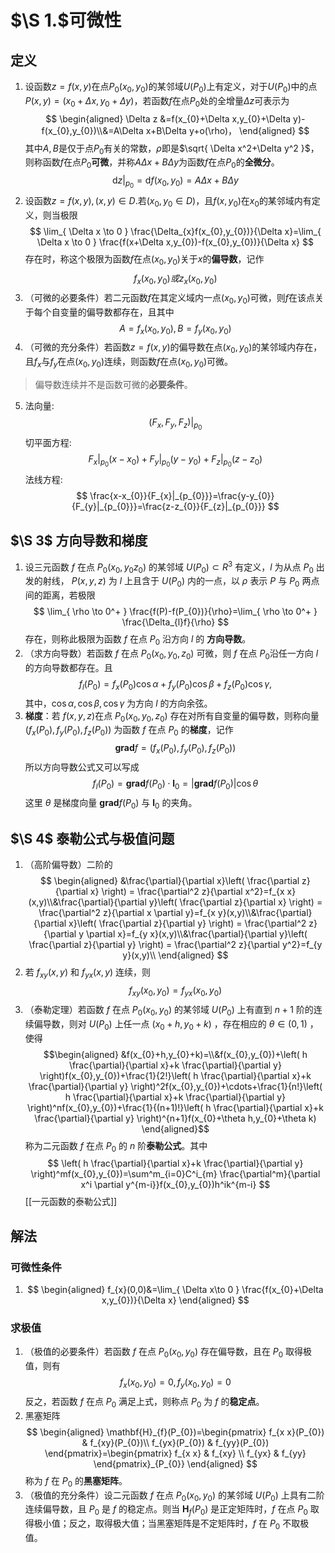 # $\S 1.$可微性
## 定义
1. 设函数$z=f(x,y)$在点$P_{0}(x_{0},y_{0})$的某邻域$U(P_{0})$上有定义，对于$U(P_{0})$中的点$P(x,y)=(x_{0}+\Delta x,y_{0}+\Delta y)$，若函数$f$在点$P_{0}$处的全增量$\Delta z$可表示为 $$
\begin{aligned}
\Delta z &=f(x_{0}+\Delta x,y_{0}+\Delta y)-f(x_{0},y_{0})\\&=A\Delta x+B\Delta y+o(\rho)，
\end{aligned}
$$其中$A,B$是仅于点$P_{0}$有关的常数，$\rho$即是$\sqrt{ \Delta x^2+\Delta y^2 }$，<br>则称函数$f$在点$P_{0}$**可微**，并称$A\Delta x+B\Delta y$为函数$f$在点$P_{0}$的**全微分**。 $$
\mathrm{d}z |_{p_{0}}=\mathrm{d}f(x_{0},y_{0})=A\Delta x+B\Delta y
$$
2. 设函数$z=f(x,y),(x,y)\in D.$若$(x_{0},y_{0}\in D)$，且$f(x,y_{0})$在$x_{0}$的某邻域内有定义，则当极限 $$
\lim_{ \Delta x \to 0 } \frac{\Delta_{x}f(x_{0},y_{0})}{\Delta x}=\lim_{ \Delta x \to 0 } \frac{f(x+\Delta x,y_{0})-f(x_{0},y_{0})}{\Delta x}
	$$存在时，称这个极限为函数$f$在点$(x_{0},y_{0})$关于$x$的**偏导数**，记作 $$
f_{x}(x_{0},y_{0})或z_{x}(x_{0},y_{0})$$
3. （可微的必要条件）若二元函数$f$在其定义域内一点$(x_{0},y_{0})$可微，则$f$在该点关于每个自变量的偏导数都存在，且其中 $$
A=f_{x}(x_{0},y_{0}),B=f_{y}(x_{0},y_{0})
$$
4. （可微的充分条件）若函数$z=f(x,y)$的偏导数在点$(x_{0},y_{0})$的某邻域内存在，且$f_{x}$与$f_{y}$在点$(x_{0},y_{0})$连续，则函数$f$在点$(x_{0},y_{0})$可微。 
> 偏导数连续并不是函数可微的**必要条件**。
5. 法向量:$$
(F_{x},F_{y},F_{z})|_{p_{0}}
$$切平面方程:$$
F_{x}|_{p_{0}}(x-x_{0})+F_{y}|_{p_{0}}(y-y_{0})+F_{z}|_{p_{0}}(z-z_{0})
$$法线方程:$$
\frac{x-x_{0}}{F_{x}|_{p_{0}}}=\frac{y-y_{0}}{F_{y}|_{p_{0}}}=\frac{z-z_{0}}{F_{z}|_{p_{0}}}
$$
## $\S 3$ 方向导数和梯度
1. 设三元函数 $f$ 在点 $P_{0}(x_{0},y_{0}z_{0})$ 的某邻域 $U(P_{0}) \subset R^3$ 有定义，$l$ 为从点 $P_{0}$ 出发的射线， $P(x,y,z)$ 为 $l$ 上且含于 $U(P_{0})$ 内的一点，以 $\rho$ 表示 $P$ 与 $P_{0}$ 两点间的距离，若极限 $$
\lim_{ \rho \to 0^+ } \frac{f(P)-f(P_{0})}{\rho}=\lim_{ \rho \to 0^+ } \frac{\Delta_{l}f}{\rho}
	$$存在，则称此极限为函数 $f$ 在点 $P_{0}$ 沿方向 $l$ 的 **方向导数**。
2. （求方向导数）若函数 $f$ 在点 $P_{0}(x_{0},y_{0},z_{0})$ 可微，则 $f$ 在点 $P_{0}$沿任一方向 $l$ 的方向导数都存在。且 $$
f_{l}(P_{0})=f_{x}(P_{0})\cos \alpha+f_{y}(P_{0})\cos \beta+f_{z}(P_{0})\cos \gamma,
$$其中，$\cos \alpha , \cos \beta , \cos \gamma$ 为方向 $l$ 的方向余弦。
 3. **梯度**：若 $f(x,y,z)$在点 $P_{0}(x_{0},y_{0},z_{0})$ 存在对所有自变量的偏导数，则称向量 $(f_{x}(P_{0}),f_{y}(P_{0}),f_{z}(P_{0}))$ 为函数 $f$ 在点 $P_{0}$ 的**梯度**，记作 $$
\mathbf{grad} f =(f_{x}(P_{0}),f_{y}(P_{0}),f_{z}(P_{0})) 
$$所以方向导数公式又可以写成 $$
f_{l}(P_{0})=\mathbf{grad}f(P_{0})\cdot \mathbf{l}_{0}=|\mathbf{grad}f(P_{0})|\cos \theta
									$$这里 $\theta$ 是梯度向量 $\mathbf{grad} f(P_{0})$ 与 $\mathbf{l}_{0}$ 的夹角。
## $\S 4$ 泰勒公式与极值问题
1. （高阶偏导数）二阶的 $$
\begin{aligned}
&\frac{\partial}{\partial x}\left( \frac{\partial z}{\partial x} \right) = \frac{\partial^2 z}{\partial x^2}=f_{x x}(x,y)\\&\frac{\partial}{\partial y}\left( \frac{\partial z}{\partial x} \right) = \frac{\partial^2 z}{\partial x \partial y}=f_{x y}(x,y)\\&\frac{\partial}{\partial x}\left( \frac{\partial z}{\partial y} \right) = \frac{\partial^2 z}{\partial y \partial x}=f_{y x}(x,y)\\&\frac{\partial}{\partial y}\left( \frac{\partial z}{\partial y} \right) = \frac{\partial^2 z}{\partial y^2}=f_{y y}(x,y)\\
\end{aligned}
$$ 
2. 若 $f_{xy}(x,y)$ 和 $f_{yx}(x,y)$ 连续，则 $$
f_{xy}(x_{0},y_{0})=f_{yx}(x_{0},y_{0})
$$
3. （泰勒定理）若函数 $f$ 在点 $P_{0}(x_{0},y_{0})$ 的某邻域 $U(P_{0})$ 上有直到 $n+1$ 阶的连续偏导数，则对 $U(P_{0})$ 上任一点 $(x_{0}+h,y_{0}+k)$ ，存在相应的 $\theta \in (0,1)$ ，使得 $$\begin{aligned}
&f(x_{0}+h,y_{0}+k)=\\&f(x_{0},y_{0})+\left( h \frac{\partial}{\partial x}+k \frac{\partial}{\partial y} \right)f(x_{0},y_{0})+\frac{1}{2!}\left( h \frac{\partial}{\partial x}+k \frac{\partial}{\partial y} \right)^2f(x_{0},y_{0})+\cdots+\frac{1}{n!}\left( h \frac{\partial}{\partial x}+k \frac{\partial}{\partial y} \right)^nf(x_{0},y_{0})+\frac{1}{(n+1)!}\left( h \frac{\partial}{\partial x}+k \frac{\partial}{\partial y} \right)^{n+1}f(x_{0}+\theta h,y_{0}+\theta k)
	\end{aligned}$$称为二元函数 $f$ 在点 $P_{0}$ 的 $n$ 阶**泰勒公式**。其中 $$
\left( h \frac{\partial}{\partial x}+k \frac{\partial}{\partial y} \right)^mf(x_{0},y_{0})=\sum^m_{i=0}C^i_{m} \frac{\partial^m}{\partial x^i \partial y^{m-i}}f(x_{0},y_{0})h^ik^{m-i}
$$[[一元函数的泰勒公式]]

 
## 解法
### 可微性条件 
1. $$
\begin{aligned}
f_{x}(0,0)&=\lim_{ \Delta x\to 0 } \frac{f(x_{0}+\Delta x,y_{0})}{\Delta x}
\end{aligned}
$$
### 求极值
1. （极值的必要条件）若函数 $f$ 在点 $P_{0}(x_{0},y_{0})$ 存在偏导数，且在 $P_{0}$ 取得极值，则有 $$
f_{x}(x_{0},y_{0})=0, f_{y}(x_{0},y_{0})=0
$$ 反之，若函数 $f$ 在点 $P_{0}$ 满足上式，则称点 $P_{0}$ 为 $f$ 的**稳定点**。
2. 黑塞矩阵 $$
\begin{aligned}
\mathbf{H}_{f}(P_{0})=\begin{pmatrix}
f_{x x}(P_{0}) & f_{xy}(P_{0})\\ 
f_{yx}(P_{0}) & f_{yy}(P_{0})
\end{pmatrix}=\begin{pmatrix}
f_{x x} & f_{xy}  \\
f_{yx} & f_{yy}
\end{pmatrix}_{P_{0}}
\end{aligned}
$$称为 $f$ 在 $P_{0}$ 的**黑塞矩阵**。
3. （极值的充分条件）设二元函数 $f$ 在点 $P_{0}(x_{0},y_{0})$ 的某邻域 $U(P_{0})$ 上具有二阶连续偏导数，且 $P_{0}$ 是 $f$ 的稳定点。则当 $\mathbf{H}_{f}(P_{0})$ 是正定矩阵时，$f$ 在点 $P_{0}$ 取得极小值；反之，取得极大值；当黑塞矩阵是不定矩阵时，$f$ 在 $P_{0}$ 不取极值。
 